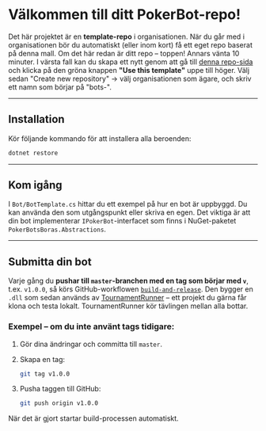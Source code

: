 # Välkommen till ditt PokerBot-repo!

Det här projektet är en **template-repo** i organisationen. När du går med i organisationen bör du automatiskt (eller inom kort) få ett eget repo baserat på denna mall.
Om det här redan är ditt repo – toppen! Annars vänta 10 minuter. I värsta fall kan du skapa ett nytt genom att gå till [denna repo-sida](https://github.com/PokerBotsBoras/BotTemplate) och klicka på den gröna knappen **"Use this template"** uppe till höger. Välj sedan "Create new repository" -> välj organisationen som ägare, och skriv ett namn som börjar på "bots-".

---

## Installation

Kör följande kommando för att installera alla beroenden:

```sh
dotnet restore
```

---

## Kom igång

I `Bot/BotTemplate.cs` hittar du ett exempel på hur en bot är uppbyggd. Du kan använda den som utgångspunkt eller skriva en egen.
Det viktiga är att din bot implementerar `IPokerBot`-interfacet som finns i NuGet-paketet `PokerBotsBoras.Abstractions`.

---

## Submitta din bot

Varje gång du **pushar till `master`-branchen med en tag som börjar med `v`**, t.ex. `v1.0.0`, så körs GitHub-workflowen [`build-and-release`](.github/workflows/build-and-release.yml).
Den bygger en `.dll` som sedan används av [TournamentRunner](https://github.com/PokerBotsBoras/TournamentRunner) – ett projekt du gärna får klona och testa lokalt. TournamentRunner kör tävlingen mellan alla bottar.

### Exempel – om du inte använt tags tidigare:

1. Gör dina ändringar och committa till `master`.
2. Skapa en tag:

   ```sh
   git tag v1.0.0
   ```
3. Pusha taggen till GitHub:

   ```sh
   git push origin v1.0.0
   ```

När det är gjort startar build-processen automatiskt.

